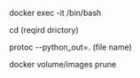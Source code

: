 <!-- container ky ander jany ki commond -->
docker exec -it <cont-name> /bin/bash

<!-- pr0to chlany ky liay python ki command -->
<!-- container mein ja ky -->
<!-- cd kr ky us service mein jain -->
cd (reqird drictory)

protoc --python_out=. (file name)

<!-- extra container images or volumes ko remove krny ki commond -->
docker volume/images prune